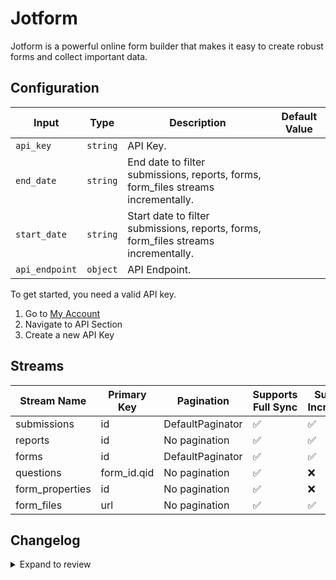 # Jotform
Jotform is a powerful online form builder that makes it easy to create robust forms and collect important data.

## Configuration

| Input | Type | Description | Default Value |
|-------|------|-------------|---------------|
| `api_key` | `string` | API Key.  |  |
| `end_date` | `string` | End date to filter submissions, reports, forms, form_files streams incrementally.  |  |
| `start_date` | `string` | Start date to filter submissions, reports, forms, form_files streams incrementally.  |  |
| `api_endpoint` | `object` | API Endpoint.  |  |

To get started, you need a valid API key.
1. Go to [My Account](https://www.jotform.com/myaccount/api)
2. Navigate to API Section
3. Create a new API Key

## Streams
| Stream Name | Primary Key | Pagination | Supports Full Sync | Supports Incremental |
|-------------|-------------|------------|---------------------|----------------------|
| submissions | id | DefaultPaginator | ✅ |  ✅  |
| reports | id | No pagination | ✅ |  ✅  |
| forms | id | DefaultPaginator | ✅ |  ✅  |
| questions | form_id.qid | No pagination | ✅ |  ❌  |
| form_properties | id | No pagination | ✅ |  ❌  |
| form_files | url | No pagination | ✅ |  ✅  |

## Changelog

<details>
  <summary>Expand to review</summary>

| Version | Date | Pull Request | Subject |
|---------|------|--------------|---------|
| 0.0.23 | 2025-06-28 | [62162](https://github.com/airbytehq/airbyte/pull/62162) | Update dependencies |
| 0.0.22 | 2025-06-21 | [61847](https://github.com/airbytehq/airbyte/pull/61847) | Update dependencies |
| 0.0.21 | 2025-06-14 | [60726](https://github.com/airbytehq/airbyte/pull/60726) | Update dependencies |
| 0.0.20 | 2025-05-10 | [59864](https://github.com/airbytehq/airbyte/pull/59864) | Update dependencies |
| 0.0.19 | 2025-05-03 | [59286](https://github.com/airbytehq/airbyte/pull/59286) | Update dependencies |
| 0.0.18 | 2025-04-26 | [58754](https://github.com/airbytehq/airbyte/pull/58754) | Update dependencies |
| 0.0.17 | 2025-04-19 | [58201](https://github.com/airbytehq/airbyte/pull/58201) | Update dependencies |
| 0.0.16 | 2025-04-12 | [57709](https://github.com/airbytehq/airbyte/pull/57709) | Update dependencies |
| 0.0.15 | 2025-04-05 | [57059](https://github.com/airbytehq/airbyte/pull/57059) | Update dependencies |
| 0.0.14 | 2025-03-29 | [56684](https://github.com/airbytehq/airbyte/pull/56684) | Update dependencies |
| 0.0.13 | 2025-03-22 | [56039](https://github.com/airbytehq/airbyte/pull/56039) | Update dependencies |
| 0.0.12 | 2025-03-08 | [55467](https://github.com/airbytehq/airbyte/pull/55467) | Update dependencies |
| 0.0.11 | 2025-03-01 | [54802](https://github.com/airbytehq/airbyte/pull/54802) | Update dependencies |
| 0.0.10 | 2025-02-22 | [54338](https://github.com/airbytehq/airbyte/pull/54338) | Update dependencies |
| 0.0.9 | 2025-02-15 | [51804](https://github.com/airbytehq/airbyte/pull/51804) | Update dependencies |
| 0.0.8 | 2025-01-11 | [51168](https://github.com/airbytehq/airbyte/pull/51168) | Update dependencies |
| 0.0.7 | 2024-12-28 | [50100](https://github.com/airbytehq/airbyte/pull/50100) | Update dependencies |
| 0.0.6 | 2024-12-14 | [49608](https://github.com/airbytehq/airbyte/pull/49608) | Update dependencies |
| 0.0.5 | 2024-12-12 | [48965](https://github.com/airbytehq/airbyte/pull/48965) | Update dependencies |
| 0.0.4 | 2024-11-04 | [48179](https://github.com/airbytehq/airbyte/pull/48179) | Update dependencies |
| 0.0.3 | 2024-10-29 | [47930](https://github.com/airbytehq/airbyte/pull/47930) | Update dependencies |
| 0.0.2 | 2024-10-28 | [47603](https://github.com/airbytehq/airbyte/pull/47603) | Update dependencies |
| 0.0.1 | 2024-09-12 | | Initial release by [@topefolorunso](https://github.com/topefolorunso) via Connector Builder |

</details>
